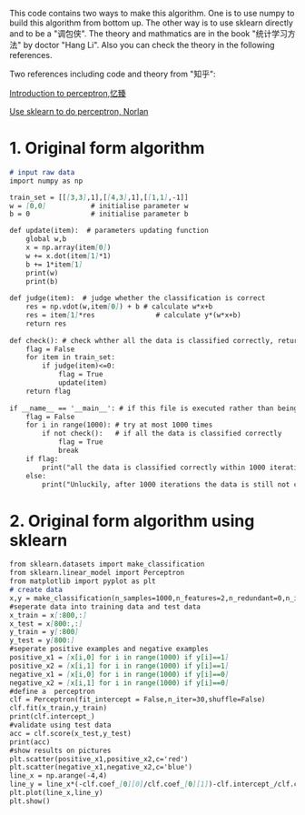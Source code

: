 
This code contains two ways to make this algorithm. One is to use numpy to build this algorithm from bottom up. The other way is to use sklearn directly and to be a "调包侠". The theory and mathmatics are in the book "统计学习方法" by doctor "Hang Li". Also you can check the theory in the following references.

Two references including code and theory from "知乎":

[Introduction to perceptron,忆臻](https://zhuanlan.zhihu.com/p/25880406)

[Use sklearn to do perceptron, Norlan](https://zhuanlan.zhihu.com/p/27152953)

# 1. Original form algorithm

```markdown
# input raw data
import numpy as np

train_set = [[[3,3],1],[[4,3],1],[[1,1],-1]]
w = [0,0]           # initialise parameter w
b = 0               # initialise parameter b

def update(item):  # parameters updating function 
    global w,b
    x = np.array(item[0])
    w += x.dot(item[1]*1)
    b += 1*item[1]
    print(w)
    print(b)
    
def judge(item):  # judge whether the classification is correct
    res = np.vdot(w,item[0]) + b # calculate w*x+b
    res = item[1]*res               # calculate y*(w*x+b)
    return res
    
def check(): # check whther all the data is classified correctly, return true or flase
    flag = False
    for item in train_set:
        if judge(item)<=0:
            flag = True
            update(item)
    return flag
    
if __name__ == '__main__': # if this file is executed rather than being invoked, the result of this judgement statement is true
    flag = False
    for i in range(1000): # try at most 1000 times
        if not check():   # if all the data is classified correctly
            flag = True
            break
    if flag:
        print("all the data is classified correctly within 1000 iterations")
    else:
        print("Unluckily, after 1000 iterations the data is still not correctly classified")
```

# 2. Original form algorithm using sklearn
```markdown
from sklearn.datasets import make_classification
from sklearn.linear_model import Perceptron
from matplotlib import pyplot as plt
# create data
x,y = make_classification(n_samples=1000,n_features=2,n_redundant=0,n_informative=1,n_clusters_per_class=1)
#seperate data into training data and test data
x_train = x[:800,:]
x_test = x[800:,:]
y_train = y[:800]
y_test = y[800:]
#seperate positive examples and negative examples
positive_x1 = [x[i,0] for i in range(1000) if y[i]==1]
positive_x2 = [x[i,1] for i in range(1000) if y[i]==1]
negative_x1 = [x[i,0] for i in range(1000) if y[i]==0]
negative_x2 = [x[i,1] for i in range(1000) if y[i]==0]
#define a  perceptron
clf = Perceptron(fit_intercept = False,n_iter=30,shuffle=False)
clf.fit(x_train,y_train)
print(clf.intercept_)
#validate using test data
acc = clf.score(x_test,y_test)
print(acc)
#show results on pictures
plt.scatter(positive_x1,positive_x2,c='red')
plt.scatter(negative_x1,negative_x2,c='blue')
line_x = np.arange(-4,4)
line_y = line_x*(-clf.coef_[0][0]/clf.coef_[0][1])-clf.intercept_/clf.coef_[0][1]
plt.plot(line_x,line_y)
plt.show()
```

